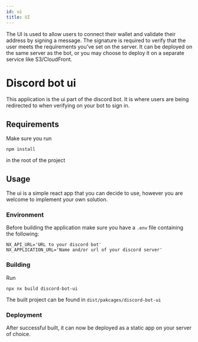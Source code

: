 ```yaml
---
id: ui
title: UI
---
```


The UI is used to allow users to connect their wallet and validate their address by signing a message. The signature is required to verify that the user meets the requirements you've set on the server. It can be deployed on the same server as the bot, or you may choose to deploy it on a separate service like S3/CloudFront.

# Discord bot ui

This application is the ui part of the discord bot. It is where users are being redirected to when verifying on your bot to sign in.

## Requirements

Make sure you run

```
npm install
```

in the root of the project

## Usage

The ui is a simple react app that you can decide to use, however you are welcome to implement your own solution.

### Environment

Before building the application make sure you have a `.env` file containing the following:

```
NX_API_URL='URL to your discord bot'
NX_APPLICATION_URL='Name and/or url of your discord server'
```

### Building

Run

```
npx nx build discord-bot-ui
```

The built project can be found in `dist/pakcages/discord-bot-ui`

### Deployment

After successful built, it can now be deployed as a static app on your server of choice.
